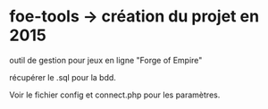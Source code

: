 # foe-tools -> création du projet en 2015

outil de gestion pour jeux en ligne "Forge of Empire"

récupérer le .sql pour la bdd. 

Voir le fichier config et connect.php pour les paramètres.
